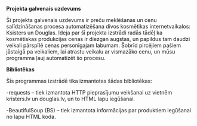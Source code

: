 **Projekta galvenais uzdevums**

Šī projekta galvenais uzdevums ir preču meklēšanas un cenu salīdzināšanas procesa automatizēšana divos kosmētikas internetvaikalos: Ksisters un Douglas.
Ideja par šī projekta izstrādi radās tādēļ ka kosmētiskas produkcijas cenas ir diezgan augstas, un papildus tam daudzi veikali pārspīlē cenas personīgajam labumam. Šobrīd pircējiem pašiem jāstaigā pa veikaliem, lai atrastu veikalu ar vismazāko cenu, un mūsu programma ļauj automatizēt šo procesu.


**Bibliotēkas**

Šīs programmas izstrādē tika izmantotas šādas bibliotēkas:

-requests – tiek izmantota HTTP pieprasījumu veikšanai uz vietnēm kristers.lv  un douglas.lv, un to HTML lapu iegūšanai.

-BeautifulSoup (BS) – tiek izmantota informācijas par produktiem iegūšanai no lapu HTML koda.
